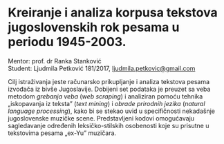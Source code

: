 # Kreiranje i analiza korpusa tekstova jugoslovenskih rok pesama u periodu 1945-2003.<br/>
Mentor: prof. dr Ranka Stanković<br/>
Student: Ljudmila Petković 181/2017, ljudmila.petkovic@gmail.com<br/>

Cilj istraživanja jeste računarsko prikupljanje i analiza tekstova pesama izvođača iz bivše Jugoslavije. Dobijeni set podataka je preuzet sa veba metodom _grebanja veba_ (_web scraping_) i analiziran pomoću tehnika „iskopavanja iz teksta” (_text mining_) i _obrade prirodnih jezika_ (_natural language processing_), kako bi se stekao uvid u specifičnosti nekadašnje jugoslovenske muzičke scene. Predstavljeni kodovi omogućavaju sagledavanje određenih leksičko-stilskih osobenosti koje su prisutne u tekstovima pesama „ex-Yu” muzičara.


